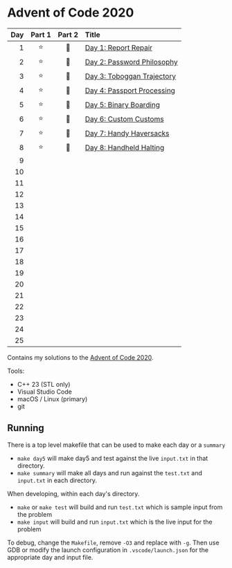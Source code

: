 # Advent of Code 2020

| Day | Part 1 | Part 2 | Title |
|---:|:-----:|:-----:|:-----|
| 1  | ⭐ | 🌟 | [Day 1: Report Repair](https://adventofcode.com/2020/day/1) |
| 2  | ⭐ | 🌟 | [Day 2: Password Philosophy](https://adventofcode.com/2020/day/2) |
| 3  | ⭐ | 🌟 | [Day 3: Toboggan Trajectory](https://adventofcode.com/2020/day/3) |
| 4  | ⭐ | 🌟 | [Day 4: Passport Processing](https://adventofcode.com/2020/day/4) |
| 5  | ⭐ | 🌟 | [Day 5: Binary Boarding](https://adventofcode.com/2020/day/5) |
| 6  | ⭐ | 🌟 | [Day 6: Custom Customs](https://adventofcode.com/2020/day/6) |
| 7  | ⭐ | 🌟 | [Day 7: Handy Haversacks](https://adventofcode.com/2020/day/7) |
| 8  | ⭐ | 🌟 | [Day 8: Handheld Halting](https://adventofcode.com/2020/day/8)   |
| 9  |    |    |    |
| 10 |    |    |    |
| 11 |    |    |    |
| 12 |    |    |    |
| 13 |    |    |    |
| 14 |    |    |    |
| 15 |    |    |    |
| 16 |    |    |    |
| 17 |    |    |    |
| 18 |    |    |    |
| 19 |    |    |    |
| 20 |    |    |    |
| 21 |    |    |    |
| 22 |    |    |    |
| 23 |    |    |    |
| 24 |    |    |    |
| 25 |    |    |    |

Contains my solutions to the [Advent of Code 2020](https://adventofcode.com/2020).

Tools:

- C++ 23 (STL only)
- Visual Studio Code
- macOS / Linux (primary)
- git

## Running

There is a top level makefile that can be used to make each day or a `summary`

- `make day5` will make day5 and test against the live `input.txt` in that directory.
- `make summary` will make all days and run against the `test.txt` and `input.txt` in each directory.

When developing, within each day's directory.

- `make` or `make test` will build and run `test.txt` which is sample input from the problem
- `make input` will build and run `input.txt` which is the live input for the problem

To debug, change the `Makefile`, remove `-O3` and replace with `-g`. Then use GDB
or modify the launch configuration in `.vscode/launch.json` for the appropriate day and input file.
